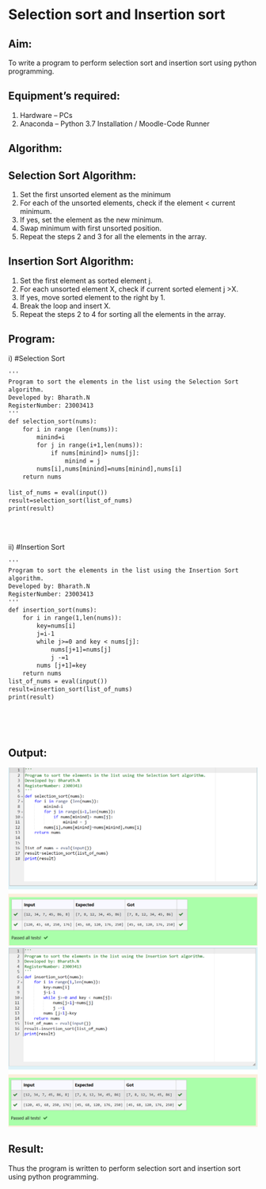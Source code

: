 # Selection sort and Insertion sort
## Aim:
To write a program to perform selection sort and insertion sort using python programming.
## Equipment’s required:
1.	Hardware – PCs
2.	Anaconda – Python 3.7 Installation / Moodle-Code Runner
## Algorithm:
## Selection Sort Algorithm:
1.	Set the first unsorted element as the minimum
2.	For each of the unsorted elements, check if the element < current minimum.
3.	If yes, set the element as the new minimum.
4.	Swap minimum with first unsorted position.
5.	Repeat the steps 2 and 3 for all the elements in the array.
## Insertion Sort Algorithm:
1.	Set the first element as sorted element j.
2.	For each unsorted element X, check if current sorted element j >X.
3.	If yes, move sorted element to the right by 1.
4.	Break the loop and insert X.
5.	Repeat the steps 2 to 4 for sorting all the elements in the array.
## Program:
i)	#Selection Sort
```
''' 
Program to sort the elements in the list using the Selection Sort algorithm.
Developed by: Bharath.N
RegisterNumber: 23003413
'''
def selection_sort(nums):
    for i in range (len(nums)):
        minind=i
        for j in range(i+1,len(nums)):
            if nums[minind]> nums[j]:
                minind = j
        nums[i],nums[minind]=nums[minind],nums[i]
    return nums
    
list_of_nums = eval(input())
result=selection_sort(list_of_nums)
print(result)




```
ii)	#Insertion Sort
```
''' 
Program to sort the elements in the list using the Insertion Sort algorithm.
Developed by: Bharath.N
RegisterNumber: 23003413
'''
def insertion_sort(nums):
    for i in range(1,len(nums)):
        key=nums[i]
        j=i-1
        while j>=0 and key < nums[j]:
            nums[j+1]=nums[j]
            j -=1
        nums [j+1]=key
    return nums    
list_of_nums = eval(input())
result=insertion_sort(list_of_nums)
print(result)





```

## Output:
![output](/output1.png)
![output](/output2.png)

## Result:
Thus the program is written to perform selection sort and insertion sort using python programming.
